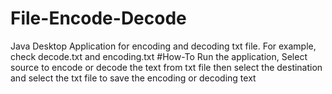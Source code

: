 # File-Encode-Decode
Java Desktop Application for encoding and decoding txt file. For example, check decode.txt and encoding.txt
#How-To
Run the application, Select source to encode or decode the text from txt file then select the destination and select the txt file to save the encoding or decoding text
